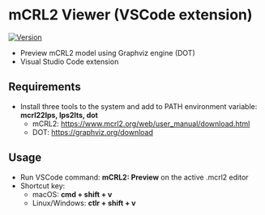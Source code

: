 # mCRL2 Viewer (VSCode extension)

[![Version](https://vsmarketplacebadge.apphb.com/version/trinnguyen.mcrl2-viewer.svg)](https://marketplace.visualstudio.com/items?itemName=trinnguyen.mcrl2-viewer)

- Preview mCRL2 model using Graphviz engine (DOT)
- Visual Studio Code extension

## Requirements
- Install three tools to the system and add to PATH environment variable: **mcrl22lps, lps2lts, dot**
    - mCRL2: https://www.mcrl2.org/web/user_manual/download.html
    - DOT: https://graphviz.org/download

## Usage
- Run VSCode command: **mCRL2: Preview** on the active .mcrl2 editor
- Shortcut key: 
    - macOS: **cmd + shift + v**
    - Linux/Windows: **ctlr + shift + v**
